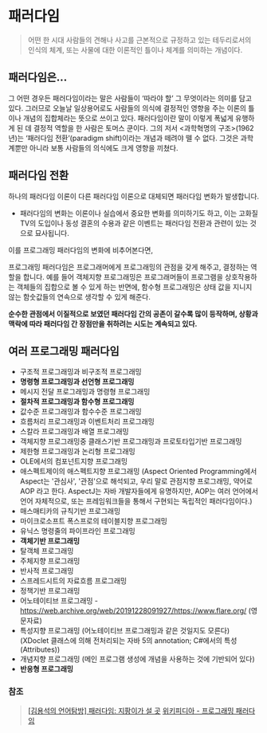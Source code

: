 # 패러다임

> 어떤 한 시대 사람들의 견해나 사고를 근본적으로 규정하고 있는 테두리로서의 인식의 체계, 또는 사물에 대한 이론적인 틀이나 체계를 의미하는 개념이다. 

## 패러다임은... 

그 어떤 경우든 패러다임이라는 말은 사람들이 ‘따라야 할’ 그 무엇이라는 의미를 담고 있다. 그러므로 오늘날 일상용어로도 사람들의 의식에 결정적인 영향을 주는 이론의 틀이나 개념의 집합체라는 뜻으로 쓰이고 있다. 패러다임이란 말이 이렇게 폭넓게 유행하게 된 데 결정적 역할을 한 사람은 토머스 쿤이다. 그의 저서 <과학혁명의 구조>(1962년)는 ‘패러다임 전환’(paradigm shift)이라는 개념과 떼려야 뗄 수 없다. 그것은 과학계뿐만 아니라 보통 사람들의 의식에도 크게 영향을 끼쳤다.

## 패러다임 전환 

 하나의 패러다임 이론이 다른 패러다임 이론으로 대체되면 패러다임 변화가 발생합니다. 
 
- 패러다임의 변화는 이론이나 실습에서 중요한 변화를 의미하기도 하고, 이는 고화질 TV의 도입이나 동성 결혼의 수용과 같은 이벤트는 패러다임 전환과 관련이 있는 것으로 묘사됩니다. 

이를 프로그래밍 패러다임의 변화에 비추어본다면,   

프로그래밍 패러다임은 프로그래머에게 프로그래밍의 관점을 갖게 해주고, 결정하는 역할을 합니다. 예를 들어 객체지향 프로그래밍은 프로그래머들이 프로그램을 상호작용하는 객체들의 집합으로 볼 수 있게 하는 반면에, 함수형 프로그래밍은 상태 값을 지니지 않는 함숫값들의 연속으로 생각할 수 있게 해준다.   

 **순수한 관점에서 이질적으로 보였던 패러다임 간의 공존이 갈수록 많이 등작하며, 상황과 맥락에 따라 패러다임 간 장점만을 취하려는 시도는 계속되고 있다.** 
 

## 여러 프로그래밍 패러다임

- 구조적 프로그래밍과 비구조적 프로그래밍
- **명령형 프로그래밍과 선언형 프로그래밍**
- 메시지 전달 프로그래밍과 명령형 프로그래밍
- **절차적 프로그래밍과 함수형 프로그래밍**
- 값수준 프로그래밍과 함수수준 프로그래밍
- 흐름처리 프로그래밍과 이벤트처리 프로그래밍
- 스칼라 프로그래밍과 배열 프로그래밍
- 객체지향 프로그래밍중 클래스기반 프로그래밍과 프로토타입기반 프로그래밍
- 제한형 프로그래밍과 논리형 프로그래밍
- OLE에서의 컴포넌트지향 프로그래밍
- 애스펙트제이의 애스펙트지향 프로그래밍 (Aspect Oriented Programming에서 Aspect는 '관심사', '관점'으로 해석되고, 우리 말로 관점지향 프로그래밍, 약어로 AOP 라고 한다. AspectJ는 자바 개발자들에게 유명하지만, AOP는 여러 언어에서 언어 자체적으로, 또는 프레임워크들을 통해서 구현되는 독립적인 패러다임이다.)
- 매스매티카의 규칙기반 프로그래밍
- 마이크로소프트 폭스프로의 테이블지향 프로그래밍
- 유닉스 명령줄의 파이프라인 프로그래밍
- **객체기반 프로그래밍**
- 탈객체 프로그래밍
- 주체지향 프로그래밍
- 반사적 프로그래밍
- 스프레드시트의 자료흐름 프로그래밍
- 정책기반 프로그래밍
- 어노테이티브 프로그래밍 - https://web.archive.org/web/20191228091927/https://www.flare.org/ (영문자료)
- 특성지향 프로그래밍 (어노테이티브 프로그래밍과 같은 것일지도 모른다) (XDoclet 클래스에 의해 전처리되는 자바 5의 annotation; C#에서의 특성(Attributes))
- 개념지향 프로그래밍 (메인 프로그램 생성에 개념을 사용하는 것에 기반되어 있다)
- **반응형 프로그래밍**

### 참조 

> [[김용석의 언어탐방] 패러다임: 지팡이가 설 곳](https://www.hani.co.kr/arti/opinion/column/991798.html)
> [위키피디아 - 프로그래밍 패러다임](https://ko.wikipedia.org/wiki/%ED%94%84%EB%A1%9C%EA%B7%B8%EB%9E%98%EB%B0%8D_%ED%8C%A8%EB%9F%AC%EB%8B%A4%EC%9E%84)
